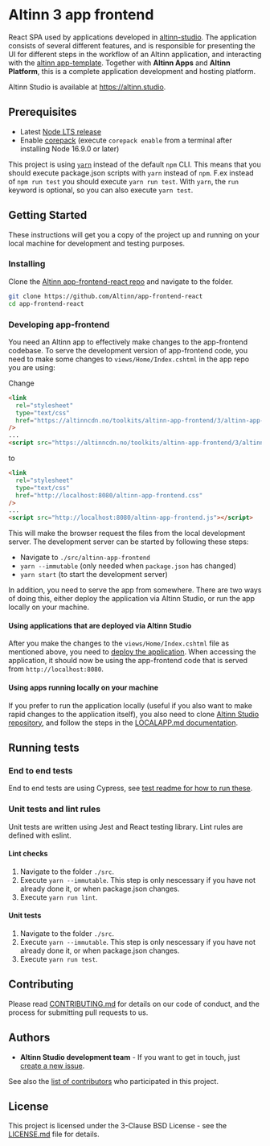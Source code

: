 # Altinn 3 app frontend

React SPA used by applications developed in [altinn-studio](https://github.com/Altinn/altinn-studio). The application consists of several different features, and is responsible for presenting the UI for different steps in the workflow of an Altinn application, and interacting with the [altinn app-template](https://github.com/Altinn/app-template-dotnet).
Together with **Altinn Apps** and **Altinn Platform**, this is a complete application development and hosting platform.

Altinn Studio is available at <https://altinn.studio>.

## Prerequisites

- Latest [Node LTS release](https://nodejs.org/en/)
- Enable [corepack](https://github.com/nodejs/corepack#default-installs) (execute `corepack enable` from a terminal after installing Node 16.9.0 or later)

This project is using [`yarn`](https://yarnpkg.com/) instead of the default `npm` CLI. This means that you should execute package.json scripts with `yarn` instead of `npm`. F.ex instead of `npm run test` you should execute `yarn run test`. With `yarn`, the `run` keyword is optional, so you can also execute `yarn test`.

## Getting Started

These instructions will get you a copy of the project up and running on your local machine for development and testing purposes.

### Installing

Clone the [Altinn app-frontend-react repo](https://github.com/Altinn/app-frontend-react) and navigate to the folder.

```bash
git clone https://github.com/Altinn/app-frontend-react
cd app-frontend-react
```

### Developing app-frontend

You need an Altinn app to effectively make changes to the app-frontend codebase. To serve the development version of app-frontend code, you need to make some changes to `views/Home/Index.cshtml` in the app repo you are using:

Change

```html
<link
  rel="stylesheet"
  type="text/css"
  href="https://altinncdn.no/toolkits/altinn-app-frontend/3/altinn-app-frontend.css"
/>
...
<script src="https://altinncdn.no/toolkits/altinn-app-frontend/3/altinn-app-frontend.js"></script>
```

to

```html
<link
  rel="stylesheet"
  type="text/css"
  href="http://localhost:8080/altinn-app-frontend.css"
/>
...
<script src="http://localhost:8080/altinn-app-frontend.js"></script>
```

This will make the browser request the files from the local development server. The development server can be started by following these steps:

- Navigate to `./src/altinn-app-frontend`
- `yarn --immutable` (only needed when `package.json` has changed)
- `yarn start` (to start the development server)

In addition, you need to serve the app from somewhere. There are two ways of doing this, either deploy the application via Altinn Studio, or run the app locally on your machine.

#### Using applications that are deployed via Altinn Studio

After you make the changes to the `views/Home/Index.cshtml` file as mentioned above, you need to [deploy the application](https://docs.altinn.studio/app/deployment/). When accessing the application, it should now be using the app-frontend code that is served from `http://localhost:8080`.

#### Using apps running locally on your machine

If you prefer to run the application locally (useful if you also want to make rapid changes to the application itself), you also need to clone [Altinn Studio repository](https://github.com/Altinn/altinn-studio), and follow the steps in the [LOCALAPP.md documentation](https://github.com/Altinn/altinn-studio/blob/master/LOCALAPP.md).

## Running tests

### End to end tests

End to end tests are using Cypress, see [test readme for how to run these](./test/cypress/README.md).

### Unit tests and lint rules

Unit tests are written using Jest and React testing library. Lint rules are defined with eslint.

#### Lint checks

1. Navigate to the folder `./src`.
2. Execute `yarn --immutable`. This step is only nescessary if you have not already done it, or when package.json changes.
3. Execute `yarn run lint`.

#### Unit tests

1. Navigate to the folder `./src`.
2. Execute `yarn --immutable`. This step is only nescessary if you have not already done it, or when package.json changes.
3. Execute `yarn run test`.

## Contributing

Please read [CONTRIBUTING.md](CONTRIBUTING.md) for details on our code of conduct, and the process for submitting pull requests to us.

## Authors

- **Altinn Studio development team** - If you want to get in touch, just [create a new issue](https://github.com/Altinn/app-frontend-react/issues/new/choose).

See also the [list of contributors](https://github.com/Altinn/app-frontend-react/graphs/contributors) who participated in this project.

## License

This project is licensed under the 3-Clause BSD License - see the [LICENSE.md](LICENSE.md) file for details.
